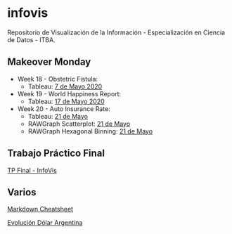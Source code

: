 # infovis

Repositorio de Visualización de la Información - Especialización en Ciencia de Datos - ITBA.


## Makeover Monday
+ Week 18 - Obstetric Fistula:
  * Tableau: [7 de Mayo 2020](https://igna43.github.io/infovis/makeovermonday2020W18.html)
+ Week 19 - World Happiness Report:
  * Tableau: [17 de Mayo 2020](https://igna43.github.io/infovis/makeovermonday2020W19.html)
+ Week 20 - Auto Insurance Rate:
  * Tableau: [21 de Mayo](https://igna43.github.io/infovis/makeovermonday2020W20.html)
  * RAWGraph Scatterplot: [21 de Mayo](http://bl.ocks.org/Igna43/1040097696f6cccb4e8f7f8f17b43290)
  * RAWGraph Hexagonal Binning: [21 de Mayo](http://bl.ocks.org/Igna43/27221999a39060a4cc6d2c5286028150)

## Trabajo Práctico Final

[TP Final - InfoVis](https://igna43.github.io/infovis/TP_Final.html)


## Varios

[Markdown Cheatsheet](https://github.com/adam-p/markdown-here/wiki/Markdown-Cheatsheet)

[Evolución Dólar Argentina](https://igna43.github.io/infovis/evolucion_dolar_argentina.html)


